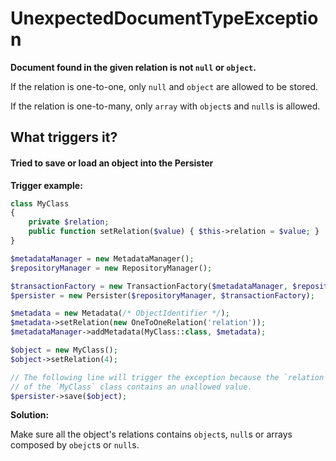 # UnexpectedDocumentTypeException

**Document found in the given relation is not `null` or `object`.**

If the relation is one-to-one, only `null` and `object` are allowed to be stored.

If the relation is one-to-many, only `array` with `object`s and `null`s is allowed.

## What triggers it?

#### Tried to save or load an object into the Persister

**Trigger example:**

```php
class MyClass
{
    private $relation;
    public function setRelation($value) { $this->relation = $value; }
}

$metadataManager = new MetadataManager();
$repositoryManager = new RepositoryManager();

$transactionFactory = new TransactionFactory($metadataManager, $repositoryManager);
$persister = new Persister($repositoryManager, $transactionFactory);

$metadata = new Metadata(/* ObjectIdentifier */);
$metadata->setRelation(new OneToOneRelation('relation'));
$metadataManager->addMetadata(MyClass::class, $metadata);

$object = new MyClass();
$object->setRelation(4);

// The following line will trigger the exception because the `relation` property
// of the `MyClass` class contains an unallowed value.
$persister->save($object);
```

**Solution:**

Make sure all the object's relations contains `object`s, `null`s or arrays
composed by `obejct`s or `null`s.
